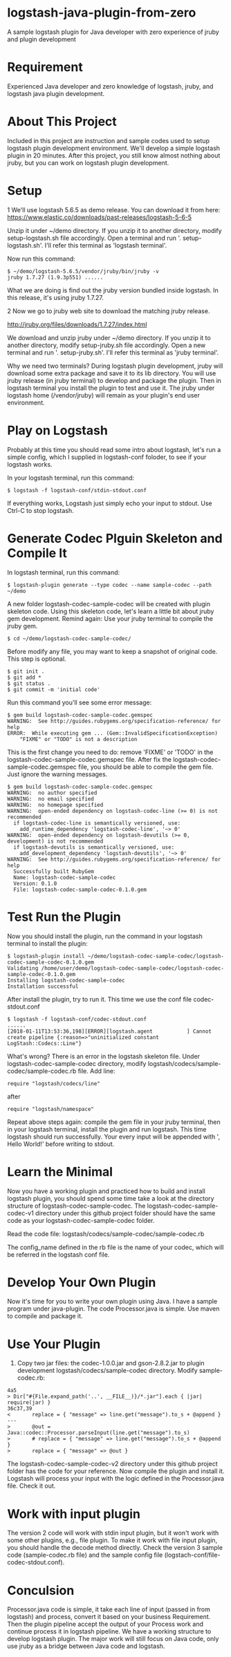 # logstash-java-plugin-from-zero
A sample logstash plugin for Java developer with zero experience of jruby and plugin development

# Requirement
Experienced Java developer and zero knowledge of logstash, jruby, and logstash java plugin development.

# About This Project
Included in this project are instruction and sample codes used to setup logstash plugin development environment. We'll
develop a simple logstash plugin in 20 minutes. After this project, you still know almost nothing about jruby, but you
can work on logstash plugin development.

# Setup
1 We'll use logstash 5.6.5 as demo release. You can download it from here:
https://www.elastic.co/downloads/past-releases/logstash-5-6-5

Unzip it under ~/demo directory. If you unzip it to another directory, modify setup-logstash.sh file accordingly.
Open a terminal and run '. setup-logstash.sh'. I'll refer this terminal as 'logstash terminal'.

Now run this command:
```
$ ~/demo/logstash-5.6.5/vendor/jruby/bin/jruby -v
jruby 1.7.27 (1.9.3p551) ......
```

What we are doing is find out the jruby version bundled inside logstash. In this release, it's using jruby 1.7.27.

2  Now we go to jruby web site to download the matching jruby release.

http://jruby.org/files/downloads/1.7.27/index.html

We download and unzip jruby under ~/demo directory. If you unzip it to another directory, modify setup-jruby.sh file accordingly.
Open a new terminal and run '. setup-jruby.sh'. I'll refer this terminal as 'jruby terminal'.

Why we need two terminals? During logstash plugin development, jruby will download some extra package and save it to its
lib directory. You will use jruby release (in jruby terminal) to develop and package the plugin. Then in logstash terminal
you install the plugin to test and use it. The jruby under logstash home (/vendor/jruby) will remain as your plugin's end
user environment.

# Play on Logstash
Probably at this time you should read some intro about logstash, let's run a simple config, which I supplied in logstash-conf foloder,
to see if your logstash works.

In your logstash terminal, run this command:

```
$ logstash -f logstash-conf/stdin-stdout.conf
```
If everything works, Logstash just simply echo your input to stdout. Use Ctrl-C to stop logstash.

# Generate Codec Plguin Skeleton and Compile It
In logstash terminal, run this command:
```
$ logstash-plugin generate --type codec --name sample-codec --path ~/demo
```

A new folder logstash-codec-sample-codec will be created with plugin skeleton code. Using this skeleton code, let's
learn a little bit about jruby gem development. Remind again: Use your jruby terminal to compile the jruby gem.


```
$ cd ~/demo/logstash-codec-sample-codec/
```

Before modify any file, you may want to keep a snapshot of original code. This step is optional.

```
$ git init .
$ git add *
$ git status .
$ git commit -m 'initial code'
```

Run this command you'll see some error message:

```
$ gem build logstash-codec-sample-codec.gemspec
WARNING:  See http://guides.rubygems.org/specification-reference/ for help
ERROR:  While executing gem ... (Gem::InvalidSpecificationException)
    "FIXME" or "TODO" is not a description
```

This is the first change you need to do: remove 'FIXME' or 'TODO' in the logstash-codec-sample-codec.gemspec file.
After fix the logstash-codec-sample-codec.gemspec file, you should be able to compile the gem file. Just ignore the
warning messages.

```
$ gem build logstash-codec-sample-codec.gemspec
WARNING:  no author specified
WARNING:  no email specified
WARNING:  no homepage specified
WARNING:  open-ended dependency on logstash-codec-line (>= 0) is not recommended
  if logstash-codec-line is semantically versioned, use:
    add_runtime_dependency 'logstash-codec-line', '~> 0'
WARNING:  open-ended dependency on logstash-devutils (>= 0, development) is not recommended
  if logstash-devutils is semantically versioned, use:
    add_development_dependency 'logstash-devutils', '~> 0'
WARNING:  See http://guides.rubygems.org/specification-reference/ for help
  Successfully built RubyGem
  Name: logstash-codec-sample-codec
  Version: 0.1.0
  File: logstash-codec-sample-codec-0.1.0.gem
```

# Test Run the Plugin

Now you should install the plugin, run the command in your logstash terminal to install the plugin:

```
$ logstash-plugin install ~/demo/logstash-codec-sample-codec/logstash-codec-sample-codec-0.1.0.gem
Validating /home/user/demo/logstash-codec-sample-codec/logstash-codec-sample-codec-0.1.0.gem
Installing logstash-codec-sample-codec
Installation successful
```

After install the plugin, try to run it. This time we use the conf file codec-stdout.conf

```
$ logstash -f logstash-conf/codec-stdout.conf
......
[2018-01-11T13:53:36,198][ERROR][logstash.agent           ] Cannot create pipeline {:reason=>"uninitialized constant LogStash::Codecs::Line"}
```

What's wrong? There is an error in the logstash skeleton file. Under logstash-codec-sample-codec directory, modify  logstash/codecs/sample-codec/sample-codec.rb file. Add line:
```
require "logstash/codecs/line"
```
after
```
require "logstash/namespace"
```

Repeat above steps again: compile the gem file in your jruby terminal, then in your logstash terminal, install the plugin and run logstash. This time logstash should run successfully. Your every input will be appended with ', Hello World!' before writing to stdout.

# Learn the Minimal

Now you have a working plugin and practiced how to build and install logstash plugin, you should spend some time take a
look at the directory structure of logstash-codec-sample-codec. The logstash-codec-sample-codec-v1 directory under this
github project folder should have the same code as your logstash-codec-sample-codec folder.

Read the code file: logstash/codecs/sample-codec/sample-codec.rb

The config_name defined in the rb file is the name of your codec, which will be referred in the logstash conf file.

# Develop Your Own Plugin

Now it's time for you to write your own plugin using Java. I have a sample program under java-plugin. The code Processor.java
is simple. Use maven to compile and package it.

# Use Your Plugin

1. Copy two jar files: the codec-1.0.0.jar and gson-2.8.2.jar to plugin development logstash/codecs/sample-codec directory.
Modify sample-codec.rb:

```
4a5
> Dir["#{File.expand_path('..', __FILE__)}/*.jar"].each { |jar| require(jar) }
36c37,39
<       replace = { "message" => line.get("message").to_s + @append }
---
>       @out = Java::codec::Processor.parseInput(line.get("message").to_s)
>       # replace = { "message" => line.get("message").to_s + @append }
>       replace = { "message" => @out }
```

The logstash-codec-sample-codec-v2 directory under this github project folder has the code for your reference. Now compile the
plugin and install it. Logstash will process your input with the logic defined in the Processor.java file. Check it out.

# Work with input plugin
The version 2 code will work with stdin input plugin, but it won't work with some other plugins, e.g., file plugin. To make it work with file input plugin, you should handle the decode method directly. Check the version 3 sample code (sample-codec.rb file) and the sample config file (logstach-conf/file-codec-stdout.conf).

# Conculsion

Processor.java code is simple, it take each line of input (passed in from logstash) and process, convert it based on your
business Requirement. Then the plugin pipeline accept the output of your Process work and continue process it in logstash
pipeline. We have a working structure to develop logstash plugin. The major work will still focus on Java code, only use jruby as
a bridge between Java code and logstash.
